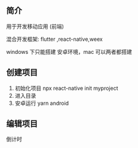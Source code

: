 ## 简介

用于开发移动应用 (前端)

混合开发框架: flutter ,react-native,weex

windows 下只能搭建 安卓环境，mac 可以两者都搭建

## 创建项目
1. 初始化项目 npx react-native init myproject
2. 进入目录
3. 安卓运行 yarn android

## 编辑项目

倒计时
